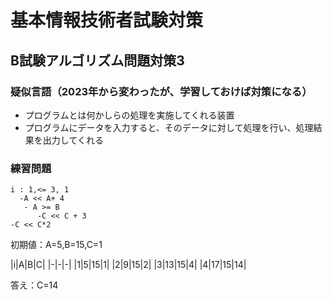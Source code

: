 # 基本情報技術者試験対策
## B試験アルゴリズム問題対策3
### 疑似言語（2023年から変わったが、学習しておけば対策になる）
- プログラムとは何かしらの処理を実施してくれる装置
- プログラムにデータを入力すると、そのデータに対して処理を行い、処理結果を出力してくれる

### 練習問題
```
i : 1,<= 3, 1
  -A << A+ 4
   - A >= B
      -C << C + 3
-C << C*2
```
初期値：A=5,B=15,C=1

|i|A|B|C|
|-|-|-|
|1|5|15|1|
|2|9|15|2|
|3|13|15|4|
|4|17|15|14|

答え：C=14



